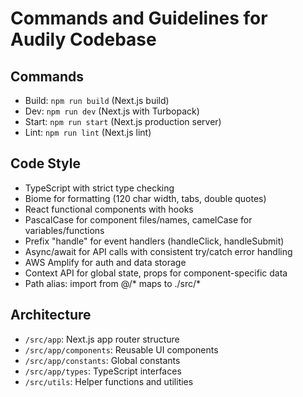 # Commands and Guidelines for Audily Codebase

## Commands
- Build: `npm run build` (Next.js build)
- Dev: `npm run dev` (Next.js with Turbopack)
- Start: `npm run start` (Next.js production server)
- Lint: `npm run lint` (Next.js lint)

## Code Style
- TypeScript with strict type checking
- Biome for formatting (120 char width, tabs, double quotes)
- React functional components with hooks
- PascalCase for component files/names, camelCase for variables/functions
- Prefix "handle" for event handlers (handleClick, handleSubmit)
- Async/await for API calls with consistent try/catch error handling
- AWS Amplify for auth and data storage
- Context API for global state, props for component-specific data
- Path alias: import from @/* maps to ./src/*

## Architecture
- `/src/app`: Next.js app router structure
- `/src/app/components`: Reusable UI components
- `/src/app/constants`: Global constants
- `/src/app/types`: TypeScript interfaces
- `/src/utils`: Helper functions and utilities
